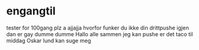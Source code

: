 # engangtil
tester for 100gang plz a
ajjajja
hvorfor funker du ikke din drittpushe igjen
dan er gay
dumme dumme
Hallo alle sammen jeg kan pushe
er det taco til middag
Oskar lund kan suge meg
